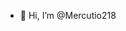 - 👋 Hi, I’m @Mercutio218

<!---
Mercutio218/Mercutio218 is a ✨ special ✨ repository because its `README.md` (this file) appears on your GitHub profile.
You can click the Preview link to take a look at your changes.
--->
